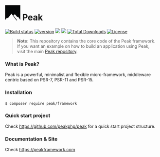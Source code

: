 # <img src="https://raw.githubusercontent.com/peakphp/art/master/logo-clean-50x50.png" alt="Peak"> Peak
<p align="">
<a href="https://travis-ci.org/peakphp/framework"><img src="https://travis-ci.org/peakphp/framework.svg" alt="Build status"></a>
<a href="https://packagist.org/packages/peak/framework"><img src="https://poser.pugx.org/peak/framework/version" alt="version"></a>
<a href="https://codeclimate.com/github/peakphp/framework/test_coverage"><img src="https://api.codeclimate.com/v1/badges/209095f3eb830479efb0/test_coverage" /></a>
<a href="https://codeclimate.com/github/peakphp/framework"><img src="https://codeclimate.com/github/peakphp/framework/badges/gpa.svg" /></a>
<a href="https://packagist.org/packages/peak/framework"><img src="https://poser.pugx.org/peak/framework/downloads" alt="Total Downloads"></a>
<a href="https://github.com/peakphp/framework/blob/master/LICENSE.md"><img src="https://poser.pugx.org/peak/framework/license" alt="License"></a>
</p>

> **Note:** This repository contains the core code of the Peak framework. If you want an example on how to build an application using Peak, visit the main [Peak repository](https://github.com/peakphp/peak).

### What is Peak?

Peak is a powerful, minimalist and flexible micro-framework, middleware centric based on PSR-7, PSR-11 and PSR-15.

### Installation 

``$ composer require peak/framework``

### Quick start project

Check https://github.com/peakphp/peak for a quick start project structure.

### Documentation & Site

Check https://peakframework.com

